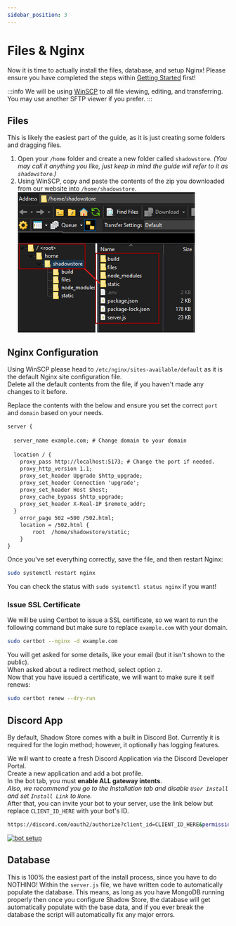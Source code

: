 ```yaml
---
sidebar_position: 3
---
```


# Files & Nginx

Now it is time to actually install the files, database, and setup Nginx! Please ensure you have completed the steps within [Getting Started](/docs/shadowStore/install/getting-started) first!

:::info
We will be using [WinSCP](https://winscp.net/eng/index.php) to all file viewing, editing, and transferring. You may use another SFTP viewer if you prefer.
:::

## Files

This is likely the easiest part of the guide, as it is just creating some folders and dragging files.

1. Open your `/home` folder and create a new folder called `shadowstore`. _(You may call it anything you like, just keep in mind the guide will refer to it as `shadowstore`.)_
2. Using WinSCP, copy and paste the contents of the zip you downloaded from our website into `/home/shadowstore`.
   ![shadowstore-WinSCP](/img/docs/shadowstore-WinSCP.png)

## Nginx Configuration

Using WinSCP please head to `/etc/nginx/sites-available/default` as it is the default Nginx site configuration file.\
Delete all the default contents from the file, if you haven't made any changes to it before.

Replace the contents with the below and ensure you set the correct `port` and `domain` based on your needs.

```nginx
server {

  server_name example.com; # Change domain to your domain

  location / {
    proxy_pass http://localhost:5173; # Change the port if needed.
    proxy_http_version 1.1;
    proxy_set_header Upgrade $http_upgrade;
    proxy_set_header Connection 'upgrade';
    proxy_set_header Host $host;
    proxy_cache_bypass $http_upgrade;
    proxy_set_header X-Real-IP $remote_addr;
  }
    error_page 502 =500 /502.html;
    location = /502.html {
        root  /home/shadowstore/static;
    }
}
```

Once you've set everything correctly, save the file, and then restart Nginx:

```bash
sudo systemctl restart nginx
```

You can check the status with `sudo systemctl status nginx` if you want!

### Issue SSL Certificate

We will be using Certbot to issue a SSL certificate, so we want to run the following command but make sure to replace `example.com` with your domain.

```bash
sudo certbot --nginx -d example.com
```

You will get asked for some details, like your email (but it isn't shown to the public).\
When asked about a redirect method, select option `2`.\
Now that you have issued a certificate, we will want to make sure it self renews:

```bash
sudo certbot renew --dry-run
```

## Discord App

By default, Shadow Store comes with a built in Discord Bot. Currently it is required for the login method; however, it optionally has logging features.

We will want to create a fresh Discord Application via the Discord Developer Portal.\
Create a new application and add a bot profile.\
In the bot tab, you must **enable ALL gateway intents**.\
_Also, we recommend you go to the Installation tab and disable `User Install` and set `Install Link` to `None`._\
After that, you can invite your bot to your server, use the link below but replace `CLIENT_ID_HERE` with your bot's ID.

```bash
https://discord.com/oauth2/authorize?client_id=CLIENT_ID_HERE&permissions=8&integration_type=0&scope=bot
```

[![bot setup](/img/docs/setup-bot.gif)](/img/docs/setup-bot.mp4)

## Database

This is 100% the easiest part of the install process, since you have to do NOTHING! Within the `server.js` file, we have written code to automatically populate the database. This means, as long as you have MongoDB running properly then once you configure Shadow Store, the database will get automatically populate with the base data, and if you ever break the database the script will automatically fix any major errors.
